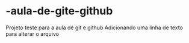 # -aula-de-gite-github
Projeto teste para a aula de git e github
Adicionando uma linha de texto para alterar o arquivo 
